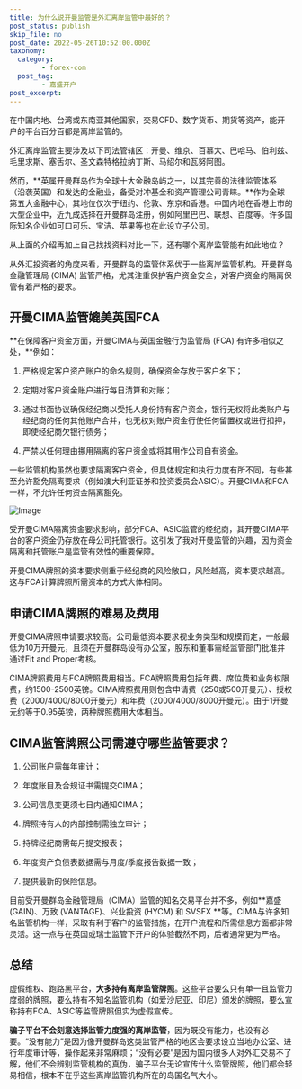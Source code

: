 ```yaml
---
title: 为什么说开曼监管是外汇离岸监管中最好的？
post_status: publish
skip_file: no
post_date: 2022-05-26T10:52:00.000Z
taxonomy:
  category:
        - forex-com
  post_tag:
        - 嘉盛开户
post_excerpt: 
---
```

在中国内地、台湾或东南亚其他国家，交易CFD、数字货币、期货等资产，能开户的平台百分百都是离岸监管的。

外汇离岸监管主要涉及以下司法管辖区：开曼、维京、百慕大、巴哈马、伯利兹、毛里求斯、塞舌尔、圣文森特格拉纳丁斯、马绍尔和瓦努阿图。

然而，**英属开曼群岛作为全球十大金融岛屿之一，以其完善的法律监管体系（沿袭英国）和发达的金融业，备受对冲基金和资产管理公司青睐。**作为全球第五大金融中心，其地位仅次于纽约、伦敦、东京和香港。中国内地在香港上市的大型企业中，近九成选择在开曼群岛注册，例如阿里巴巴、联想、百度等。许多国际知名企业如可口可乐、宝洁、苹果等也在此设立子公司。

从上面的介绍再加上自己找找资料对比一下，还有哪个离岸监管能有如此地位？

从外汇投资者的角度来看，开曼群岛的监管体系优于一些离岸监管机构。开曼群岛金融管理局 (CIMA) 监管严格，尤其注重保护客户资金安全，对客户资金的隔离保管有着严格的要求。

## 开曼CIMA监管媲美英国FCA

**在保障客户资金方面，开曼CIMA与英国金融行为监管局 (FCA) 有许多相似之处，**例如：

1. 严格规定客户资产账户的命名规则，确保资金存放于客户名下；

1. 定期对客户资金账户进行每日清算和对账；

1. 通过书面协议确保经纪商以受托人身份持有客户资金，银行无权将此类账户与经纪商的任何其他账户合并，也无权对账户资金行使任何留置权或进行扣押，即使经纪商欠银行债务；

1. 严禁以任何理由挪用隔离的客户资金或将其用作公司自有资金。

一些监管机构虽然也要求隔离客户资金，但具体规定和执行力度有所不同，有些甚至允许豁免隔离要求（例如澳大利亚证券和投资委员会ASIC）。开曼CIMA和FCA一样，不允许任何资金隔离豁免。

![Image](https://prod-files-secure.s3.us-west-2.amazonaws.com/39ed1227-6d7d-4570-be36-9ccd4a2c4241/bd849744-3fcb-4a37-8312-357962c8f065/image.png?X-Amz-Algorithm=AWS4-HMAC-SHA256&X-Amz-Content-Sha256=UNSIGNED-PAYLOAD&X-Amz-Credential=ASIAZI2LB4665YPQV26B%2F20250926%2Fus-west-2%2Fs3%2Faws4_request&X-Amz-Date=20250926T221342Z&X-Amz-Expires=3600&X-Amz-Security-Token=IQoJb3JpZ2luX2VjEA4aCXVzLXdlc3QtMiJGMEQCICiunpv7HGzAW4u3KgzE8R79sbkd9pj8Z%2FrabS%2Bv3TVKAiAHEiz6EO2QIkyrM9H8%2B10PBUR%2Fq7Dpt%2B3L2HUEqcCUHSqIBAiX%2F%2F%2F%2F%2F%2F%2F%2F%2F%2F8BEAAaDDYzNzQyMzE4MzgwNSIMALBOCPMmrV0w6hSXKtwDOTMgiNvhtfV9AxVNPnlYsh2ksOLn6Cewks6pHwfCM7kJkbZ%2FH2GeT%2F1E1rJdzCYwAT%2B4QmVOvL04VqA34u4oNkrZp4Bkim9rkc20%2Bp1Pe0sFXApmake8A2KAk39SgaxWDtI5dam8FYT8EtBVtJwLYqvKNLsjK0CfqWNwXuFKLJH9XIHCoPCM6ZsEUjPK1qImFP9RVfKigMo0fy3h5pVkmZKsNSTO0QVqjzOrOZSOoQm4iBqYke7XGQKsafHNKNjPammQu7WJvh8AhfI8ZCGrxE6F5rY%2BQtC0H3fNtjH3GndH8Cgb%2FMVfc9TSdr5iwxbSQmodHtVt0fawPIfTTnUI%2FD0vTJiWcBw7z4a4c50OivTuFeNyYJKKwktlBzMUFcGyxl2brOrlptw2r9xbbzdCe2aLWu2jzMVm37Ksan1yt%2B7rou5Ntw90jdRkD4TFhyGzbqm1NWQSRDpClaCs4lEqzPUD2C96aseFmDkLSx4Wt7lHA6xLFN5nyi0lxobNgZbAQmSVFSjlwEHQsOOGkI8RzeTWVV2FhrBUbERzxoXdqf5XdRJGVIohIYPn2ABQkzEum7XuuQ%2FUvqcu2JYjPlwtWckxiRj32T8uh09YJZskir7JojLCvsEF0ekBh4Iwt5XcxgY6pgG7ZCbRgUoNafxe16n3eZWVy9hZ9E6KhOBD1p5GZbRYU%2BdkcgmMhGSDtPQvSNwaALmrrkm6fxRMBdJgV4S%2BR29ZnAyzhrzOrBX0HSV2BEZp7nDww8Rwh8npLS5DJn%2F6vMUxImW6saz2Jo5rs9IbWH0iCJdY9%2B0pKt8%2B3QDHk3jZM458Zl7zX3dvxa1ZRLxhKhWuF4wOfrktX1d0wEIpukeL2NZU4xNb&X-Amz-Signature=5ed0e78bebab48cb0efcde0c1150e09cd93e9067b5038110236e72e105ada5d0&X-Amz-SignedHeaders=host&x-amz-checksum-mode=ENABLED&x-id=GetObject)

受开曼CIMA隔离资金要求影响，部分FCA、ASIC监管的经纪商，其开曼CIMA平台的客户资金仍存放在母公司托管银行。这引发了我对开曼监管的兴趣，因为资金隔离和托管账户是监管有效性的重要保障。

开曼CIMA牌照的资本要求侧重于经纪商的风险敞口，风险越高，资本要求越高。这与FCA计算牌照所需资本的方式大体相同。

## **申请CIMA牌照的难易及费用**

开曼CIMA牌照申请要求较高。公司最低资本要求视业务类型和规模而定，一般最低为10万开曼元，且须在开曼群岛设有办公室，股东和董事需经监管部门批准并通过Fit and Proper考核。

CIMA牌照费用与FCA牌照费用相当。FCA牌照费用包括年费、席位费和业务权限费，约1500-2500英镑。CIMA牌照费用则包含申请费（250或500开曼元）、授权费（2000/4000/8000开曼元）和年费（2000/4000/8000开曼元）。由于1开曼元约等于0.95英镑，两种牌照费用大体相当。

## CIMA监管牌照公司需遵守哪些监管要求？

1. 公司账户需每年审计；

1. 年度账目及合规证书需提交CIMA；

1. 公司信息变更须七日内通知CIMA；

1. 牌照持有人的内部控制需独立审计；

1. 持牌经纪商需每月提交报表；

1. 年度资产负债表数据需与月度/季度报告数据一致；

1. 提供最新的保险信息。

目前受开曼群岛金融管理局（CIMA）监管的知名交易平台并不多，例如**嘉盛 (GAIN)、万致 (VANTAGE)、兴业投资 (HYCM) 和 SVSFX **等。CIMA与许多知名监管机构一样，采取有利于客户的监管措施，在开户流程和所需信息方面都非常灵活。这一点与在英国或瑞士监管下开户的体验截然不同，后者通常更为严格。

## 总结

虚假维权、跑路黑平台，**大多持有离岸监管牌照**。这些平台要么只有单一且监管力度弱的牌照，要么持有不知名监管机构（如爱沙尼亚、印尼）颁发的牌照，要么宣称持有FCA、ASIC等监管牌照但实为虚假宣传。

**骗子平台不会刻意选择监管力度强的离岸监管**，因为既没有能力，也没有必要。“没有能力”是因为像开曼群岛这类监管严格的地区会要求设立当地办公室、进行年度审计等，操作起来非常麻烦；“没有必要”是因为国内很多人对外汇交易不了解，他们不会辨别监管机构的真伪，骗子平台无论宣传什么监管牌照，他们都会轻易相信，根本不在乎这些离岸监管机构所在的岛国名气大小。